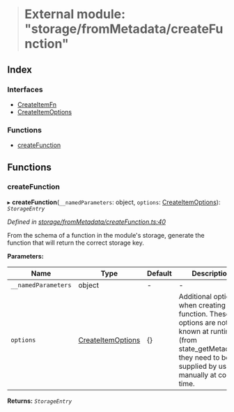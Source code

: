 > # External module: "storage/fromMetadata/createFunction"

## Index

### Interfaces

* [CreateItemFn](../interfaces/_storage_frommetadata_createfunction_.createitemfn.md)
* [CreateItemOptions](../interfaces/_storage_frommetadata_createfunction_.createitemoptions.md)

### Functions

* [createFunction](_storage_frommetadata_createfunction_.md#createfunction)

## Functions

###  createFunction

▸ **createFunction**(`__namedParameters`: object, `options`: [CreateItemOptions](../interfaces/_storage_frommetadata_createfunction_.createitemoptions.md)): *`StorageEntry`*

*Defined in [storage/fromMetadata/createFunction.ts:40](https://github.com/polkadot-js/api/blob/891a342/packages/api-metadata/src/storage/fromMetadata/createFunction.ts#L40)*

From the schema of a function in the module's storage, generate the function
that will return the correct storage key.

**Parameters:**

Name | Type | Default | Description |
------ | ------ | ------ | ------ |
`__namedParameters` | object | - | - |
`options` | [CreateItemOptions](../interfaces/_storage_frommetadata_createfunction_.createitemoptions.md) |  {} | Additional options when creating the function. These options are not known at runtime (from state_getMetadata), they need to be supplied by us manually at compile time.  |

**Returns:** *`StorageEntry`*